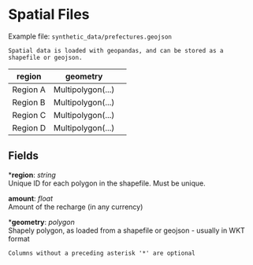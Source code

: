 # Spatial Files
Example file: `synthetic_data/prefectures.geojson` <br>
```{note}
Spatial data is loaded with geopandas, and can be stored as a shapefile or geojson. 
```
| region   | geometry          |   |
|----------|-------------------|---|
| Region A | Multipolygon(...) |   |
| Region B | Multipolygon(...) |   |
| Region C | Multipolygon(...) |   |
| Region D | Multipolygon(...) |   |  


## Fields <br>
***region**: _string_ <br>
Unique ID for each polygon in the shapefile. Must be unique. 


**amount**: _float_ <br>
Amount of the recharge (in any currency)

***geometry**: _polygon_ <br>
Shapely polygon, as loaded from a shapefile or geojson - usually in WKT format


```{note}
Columns without a preceding asterisk '*' are optional
```
